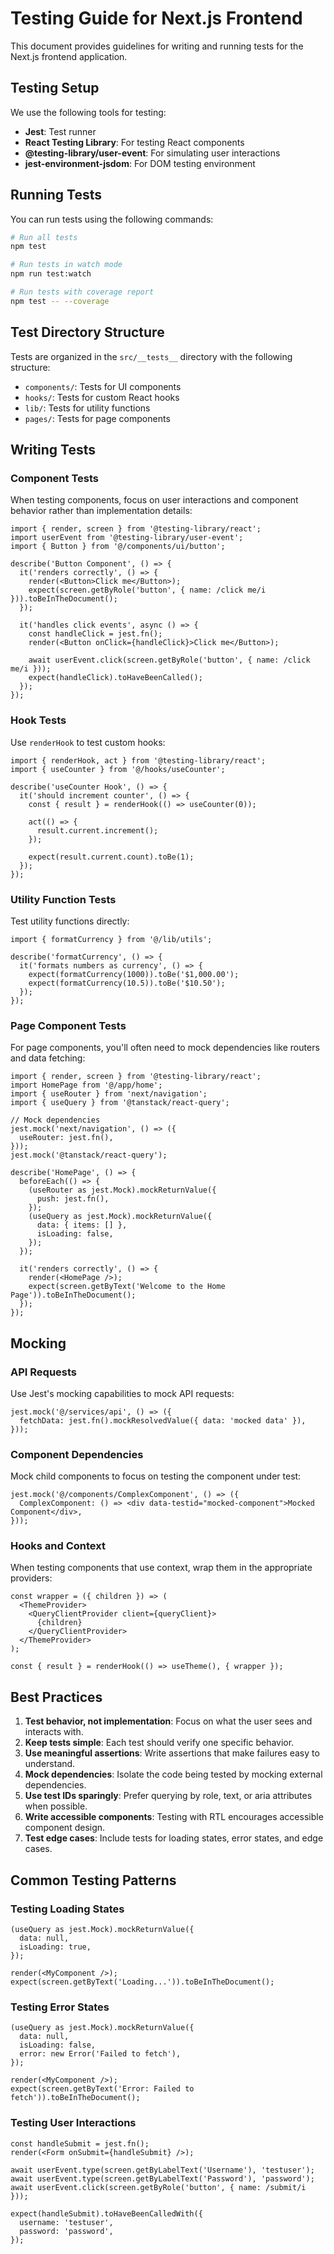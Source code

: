 # Testing Guide for Next.js Frontend

This document provides guidelines for writing and running tests for the Next.js frontend application.

## Testing Setup

We use the following tools for testing:

- **Jest**: Test runner
- **React Testing Library**: For testing React components
- **@testing-library/user-event**: For simulating user interactions
- **jest-environment-jsdom**: For DOM testing environment

## Running Tests

You can run tests using the following commands:

```bash
# Run all tests
npm test

# Run tests in watch mode
npm run test:watch

# Run tests with coverage report
npm test -- --coverage
```

## Test Directory Structure

Tests are organized in the `src/__tests__` directory with the following structure:

- `components/`: Tests for UI components
- `hooks/`: Tests for custom React hooks
- `lib/`: Tests for utility functions
- `pages/`: Tests for page components

## Writing Tests

### Component Tests

When testing components, focus on user interactions and component behavior rather than implementation details:

```tsx
import { render, screen } from '@testing-library/react';
import userEvent from '@testing-library/user-event';
import { Button } from '@/components/ui/button';

describe('Button Component', () => {
  it('renders correctly', () => {
    render(<Button>Click me</Button>);
    expect(screen.getByRole('button', { name: /click me/i })).toBeInTheDocument();
  });

  it('handles click events', async () => {
    const handleClick = jest.fn();
    render(<Button onClick={handleClick}>Click me</Button>);
    
    await userEvent.click(screen.getByRole('button', { name: /click me/i }));
    expect(handleClick).toHaveBeenCalled();
  });
});
```

### Hook Tests

Use `renderHook` to test custom hooks:

```tsx
import { renderHook, act } from '@testing-library/react';
import { useCounter } from '@/hooks/useCounter';

describe('useCounter Hook', () => {
  it('should increment counter', () => {
    const { result } = renderHook(() => useCounter(0));
    
    act(() => {
      result.current.increment();
    });
    
    expect(result.current.count).toBe(1);
  });
});
```

### Utility Function Tests

Test utility functions directly:

```tsx
import { formatCurrency } from '@/lib/utils';

describe('formatCurrency', () => {
  it('formats numbers as currency', () => {
    expect(formatCurrency(1000)).toBe('$1,000.00');
    expect(formatCurrency(10.5)).toBe('$10.50');
  });
});
```

### Page Component Tests

For page components, you'll often need to mock dependencies like routers and data fetching:

```tsx
import { render, screen } from '@testing-library/react';
import HomePage from '@/app/home';
import { useRouter } from 'next/navigation';
import { useQuery } from '@tanstack/react-query';

// Mock dependencies
jest.mock('next/navigation', () => ({
  useRouter: jest.fn(),
}));
jest.mock('@tanstack/react-query');

describe('HomePage', () => {
  beforeEach(() => {
    (useRouter as jest.Mock).mockReturnValue({
      push: jest.fn(),
    });
    (useQuery as jest.Mock).mockReturnValue({
      data: { items: [] },
      isLoading: false,
    });
  });

  it('renders correctly', () => {
    render(<HomePage />);
    expect(screen.getByText('Welcome to the Home Page')).toBeInTheDocument();
  });
});
```

## Mocking

### API Requests

Use Jest's mocking capabilities to mock API requests:

```tsx
jest.mock('@/services/api', () => ({
  fetchData: jest.fn().mockResolvedValue({ data: 'mocked data' }),
}));
```

### Component Dependencies

Mock child components to focus on testing the component under test:

```tsx
jest.mock('@/components/ComplexComponent', () => ({
  ComplexComponent: () => <div data-testid="mocked-component">Mocked Component</div>,
}));
```

### Hooks and Context

When testing components that use context, wrap them in the appropriate providers:

```tsx
const wrapper = ({ children }) => (
  <ThemeProvider>
    <QueryClientProvider client={queryClient}>
      {children}
    </QueryClientProvider>
  </ThemeProvider>
);

const { result } = renderHook(() => useTheme(), { wrapper });
```

## Best Practices

1. **Test behavior, not implementation**: Focus on what the user sees and interacts with.
2. **Keep tests simple**: Each test should verify one specific behavior.
3. **Use meaningful assertions**: Write assertions that make failures easy to understand.
4. **Mock dependencies**: Isolate the code being tested by mocking external dependencies.
5. **Use test IDs sparingly**: Prefer querying by role, text, or aria attributes when possible.
6. **Write accessible components**: Testing with RTL encourages accessible component design.
7. **Test edge cases**: Include tests for loading states, error states, and edge cases.

## Common Testing Patterns

### Testing Loading States

```tsx
(useQuery as jest.Mock).mockReturnValue({
  data: null,
  isLoading: true,
});

render(<MyComponent />);
expect(screen.getByText('Loading...')).toBeInTheDocument();
```

### Testing Error States

```tsx
(useQuery as jest.Mock).mockReturnValue({
  data: null,
  isLoading: false,
  error: new Error('Failed to fetch'),
});

render(<MyComponent />);
expect(screen.getByText('Error: Failed to fetch')).toBeInTheDocument();
```

### Testing User Interactions

```tsx
const handleSubmit = jest.fn();
render(<Form onSubmit={handleSubmit} />);

await userEvent.type(screen.getByLabelText('Username'), 'testuser');
await userEvent.type(screen.getByLabelText('Password'), 'password');
await userEvent.click(screen.getByRole('button', { name: /submit/i }));

expect(handleSubmit).toHaveBeenCalledWith({
  username: 'testuser',
  password: 'password',
});
```